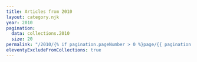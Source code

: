 ```yaml
---
title: Articles from 2010
layout: category.njk
year: 2010
pagination:
  data: collections.2010
  size: 20
permalink: "/2010/{% if pagination.pageNumber > 0 %}page/{{ pagination.pageNumber | plus: 1 }}/{% endif %}index.html"
eleventyExcludeFromCollections: true
---
```

